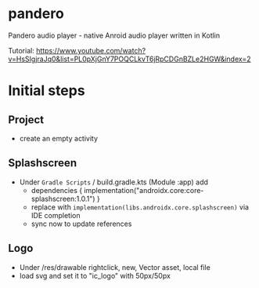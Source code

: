 # pandero
Pandero audio player - native Anroid audio player written in Kotlin

Tutorial: https://www.youtube.com/watch?v=HsSIgjraJq0&list=PL0pXjGnY7POQCLkvT6jRpCDGnBZLe2HGW&index=2

# Initial steps

## Project
- create an empty activity

## Splashscreen
- Under `Gradle Scripts` / build.gradle.kts (Module :app) add
   - dependencies { implementation("androidx.core:core-splashscreen:1.0.1") }
   - replace with `implementation(libs.androidx.core.splashscreen)` via IDE completion
   - sync now to update references

## Logo
- Under /res/drawable rightclick, new, Vector asset, local file
- load svg and set it to "ic_logo" with 50px/50px


